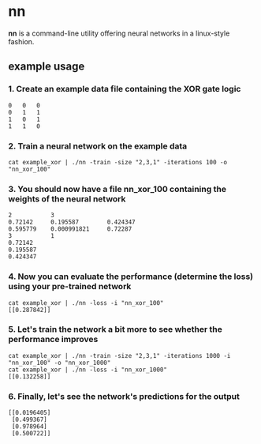 # nn

**nn** is a command-line utility offering neural networks in a linux-style fashion. 

## example usage

### 1. Create an example data file containing the XOR gate logic

    0   0   0
    0   1   1
    1   0   1
    1   1   0
    
### 2. Train a neural network on the example data

    cat example_xor | ./nn -train -size "2,3,1" -iterations 100 -o "nn_xor_100" 
   
   
### 3. You should now have a file nn_xor_100 containing the weights of the neural network

    2           3
    0.72142     0.195587        0.424347
    0.595779    0.000991821     0.72287
    3           1
    0.72142
    0.195587
    0.424347
    
### 4. Now you can evaluate the performance (determine the loss) using your pre-trained network

    cat example_xor | ./nn -loss -i "nn_xor_100"
    [[0.287842]]
    
### 5. Let's train the network a bit more  to see whether the performance improves

    cat example_xor | ./nn -train -size "2,3,1" -iterations 1000 -i "nn_xor_100" -o "nn_xor_1000"
    cat example_xor | ./nn -loss -i "nn_xor_1000"
    [[0.132258]]
    
### 6. Finally, let's see the network's predictions for the output

    [[0.0196405]
     [0.499367]
     [0.978964]
     [0.500722]]
